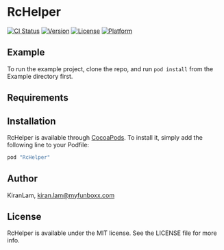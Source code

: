 # RcHelper

[![CI Status](http://img.shields.io/travis/KiranLam/RcHelper.svg?style=flat)](https://travis-ci.org/KiranLam/RcHelper)
[![Version](https://img.shields.io/cocoapods/v/RcHelper.svg?style=flat)](http://cocoapods.org/pods/RcHelper)
[![License](https://img.shields.io/cocoapods/l/RcHelper.svg?style=flat)](http://cocoapods.org/pods/RcHelper)
[![Platform](https://img.shields.io/cocoapods/p/RcHelper.svg?style=flat)](http://cocoapods.org/pods/RcHelper)

## Example

To run the example project, clone the repo, and run `pod install` from the Example directory first.

## Requirements

## Installation

RcHelper is available through [CocoaPods](http://cocoapods.org). To install
it, simply add the following line to your Podfile:

```ruby
pod "RcHelper"
```

## Author

KiranLam, kiran.lam@myfunboxx.com

## License

RcHelper is available under the MIT license. See the LICENSE file for more info.
